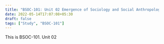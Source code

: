 ```yaml
---
title: "BSOC-101: Unit 02 Emergence of Sociology and Social Anthropology"
date: 2022-05-14T17:07:08+05:30
draft: false
tags: ["Study", "BSOC-101"]
---
```


This is BSOC-101. Unit 02


